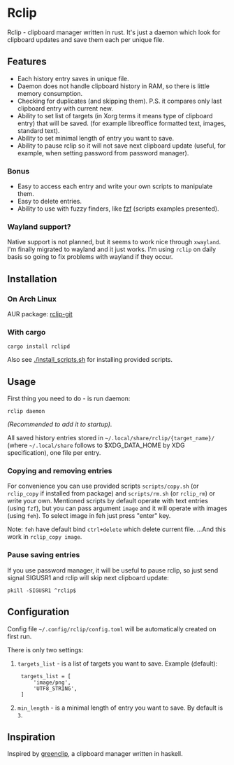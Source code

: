 # Rclip

Rclip - clipboard manager written in rust. It's just a daemon which look for
clipboard updates and save them each per unique file.

## Features

* Each history entry saves in unique file.
* Daemon does not handle clipboard history in RAM, so there is little memory consumption.
* Checking for duplicates (and skipping them). P.S. it compares only last clipboard entry with current new.
* Ability to set list of targets (in Xorg terms it means type of clipboard
  entry) that will be saved. (for example libreoffice formatted text, images, standard text).
* Ability to set minimal length of entry you want to save.
* Ability to pause rclip so it will not save next clipboard update (useful, for
  example, when setting password from password manager).

### Bonus

* Easy to access each entry and write your own scripts to manipulate them.
* Easy to delete entries.
* Ability to use with fuzzy finders, like [fzf](https://github.com/junegunn/fzf) (scripts examples presented).

### Wayland support?

Native support is not planned, but it seems to work nice through `xwayland`.
I'm finally migrated to wayland and it just works. I'm using `rclip` on daily
basis so going to fix problems with wayland if they occur.

## Installation

### On Arch Linux

AUR package: [rclip-git](https://aur.archlinux.org/packages/rclip-git/)

### With cargo

```shell
cargo install rclipd
```

Also see [./install_scripts.sh](./install_scripts.sh) for installing provided
scripts.

## Usage

First thing you need to do - is run daemon:

```shell
rclip daemon
```

*(Recommended to add it to startup).*

All saved history entries stored in `~/.local/share/rclip/{target_name}/`
(where `~/.local/share` follows to $XDG_DATA_HOME by XDG specification), one file per entry.

### Copying and removing entries

For convenience you can use provided scripts `scripts/copy.sh` (or `rclip_copy` if installed from package) and
`scripts/rm.sh` (or `rclip_rm`) or write your own.  Mentioned scripts by default operate with
text entries (using `fzf`), but you can pass argument `image` and it will
operate with images (using `feh`). To select image in feh just press "enter" key.

Note: `feh` have default bind `ctrl+delete` which delete current file. ...And this work in `rclip_copy image`.

### Pause saving entries

If you use password manager, it will be useful to pause rclip, so just send
signal SIGUSR1 and rclip will skip next clipboard update:

```shell
pkill -SIGUSR1 ^rclip$
```

## Configuration

Config file `~/.config/rclip/config.toml` will be automatically created on first run.

There is only two settings:

1. `targets_list` - is a list of targets you want to save. Example (default):

        targets_list = [
            'image/png',
            'UTF8_STRING',
        ]

2. `min_length` - is a minimal length of entry you want to save. By default is `3`.

## Inspiration

Inspired by [greenclip](https://github.com/erebe/greenclip), a clipboard
manager written in haskell.
